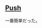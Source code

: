 ## [Push](https://github.com/type-challenges/type-challenges/blob/main/questions/03057-easy-push/README.ja.md)

一番簡単だった。
